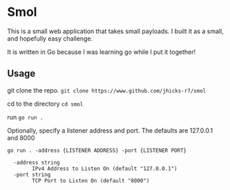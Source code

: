 # Smol

This is a small web application that takes small payloads. I built it as a small, and hopefully easy challenge.

It is written in Go because I was learning go while I put it together!

## Usage
git clone the repo.
`git clone https://www.github.com/jhicks-r7/smol`

cd to the directory
`cd smol`

run
`go run .`

Optionally, specify a listener address and port. The defaults are 127.0.0.1 and 8000

`go run . -address {LISTENER ADDRESS} -port {LISTENER PORT}`

```
  -address string
        IPv4 Address to Listen On (default "127.0.0.1")
  -port string
        TCP Port to Listen On (default "8000")
```
